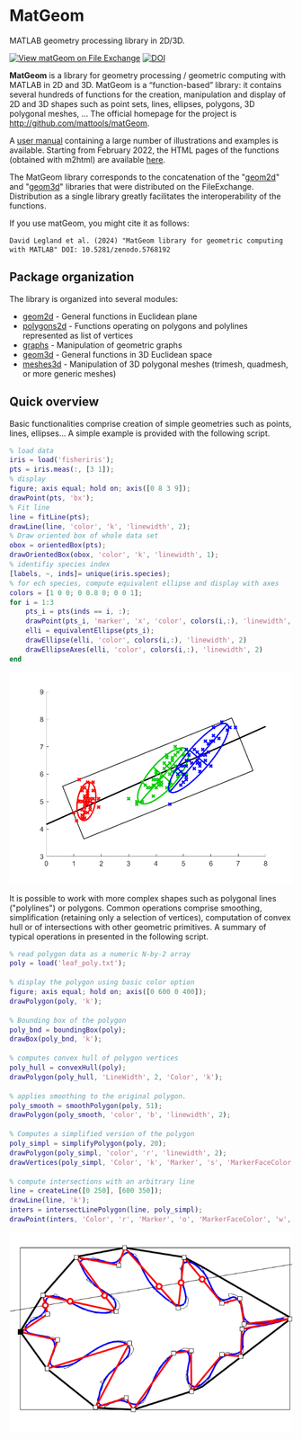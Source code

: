 # MatGeom
MATLAB geometry processing library in 2D/3D.

[![View matGeom on File Exchange](https://www.mathworks.com/matlabcentral/images/matlab-file-exchange.svg)](https://fr.mathworks.com/matlabcentral/fileexchange/107370-matgeom)
[![DOI](https://zenodo.org/badge/DOI/10.5281/zenodo.7799184.svg)](https://doi.org/10.5281/zenodo.5768192)

**MatGeom** is a library for geometry processing / geometric computing with MATLAB in 2D and 3D. 
MatGeom is a “function-based” library: it contains several hundreds of functions for the creation,
manipulation and display of 2D and 3D shapes such as point sets, lines, ellipses, polygons, 
3D polygonal meshes, ...
The official homepage for the project is http://github.com/mattools/matGeom. 

A [user manual](https://github.com/mattools/matGeom/releases/download/v1.2.8/matGeom-manual-1.2.8.pdf) 
containing a large number of illustrations and examples is available.
Starting from February 2022, the HTML pages of the functions (obtained with m2html) are available 
[here](https://mattools.github.io/matGeom/api/index.html).

The MatGeom library corresponds to the concatenation of the 
"[geom2d](https://fr.mathworks.com/matlabcentral/fileexchange/7844-geom2d)" 
and 
"[geom3d](https://fr.mathworks.com/matlabcentral/fileexchange/24484-geom3d)" 
libraries that were distributed on the FileExchange. Distribution as a single library greatly 
facilitates the interoperability of the functions.

If you use matGeom, you might cite it as follows:
```
David Legland et al. (2024) "MatGeom library for geometric computing with MATLAB" DOI: 10.5281/zenodo.5768192
```

## Package organization
The library is organized into several modules:
* [geom2d](https://github.com/mattools/matGeom/wiki/geom2d "geom2d Wiki page") - General functions in Euclidean plane
* [polygons2d](https://github.com/mattools/matGeom/wiki/polygons2d "polygons2d Wiki page") - Functions operating on polygons and polylines represented as list of vertices
* [graphs](https://github.com/mattools/matGeom/wiki/graphs "graphs Wiki page") - Manipulation of geometric graphs
* [geom3d](https://github.com/mattools/matGeom/wiki/geom3d "geom3d Wiki page") - General functions in 3D Euclidean space
* [meshes3d](https://github.com/mattools/matGeom/wiki/meshes3d "meshes3d Wiki page") - Manipulation of 3D polygonal meshes (trimesh, quadmesh, or more generic meshes)

## Quick overview
Basic functionalities comprise creation of simple geometries such as points, lines, ellipses... 
A simple example is provided with the following script.

```matlab
% load data
iris = load('fisheriris');
pts = iris.meas(:, [3 1]);
% display
figure; axis equal; hold on; axis([0 8 3 9]);
drawPoint(pts, 'bx');
% Fit line
line = fitLine(pts);
drawLine(line, 'color', 'k', 'linewidth', 2);
% Draw oriented box of whole data set
obox = orientedBox(pts);
drawOrientedBox(obox, 'color', 'k', 'linewidth', 1);
% identifiy species index
[labels, ~, inds]= unique(iris.species);
% for ech species, compute equivalent ellipse and display with axes
colors = [1 0 0; 0 0.8 0; 0 0 1];
for i = 1:3
    pts_i = pts(inds == i, :);
    drawPoint(pts_i, 'marker', 'x', 'color', colors(i,:), 'linewidth', 2);
    elli = equivalentEllipse(pts_i);
    drawEllipse(elli, 'color', colors(i,:), 'linewidth', 2)
    drawEllipseAxes(elli, 'color', colors(i,:), 'linewidth', 2)
end
```
![Computation of equivalent ellipses, oriented box, and fitting line from set of points](https://github.com/mattools/matGeom/blob/master/docs/images/demo_geom2d_iris.png)

It is possible to work with more complex shapes such as polygonal lines ("polylines") or polygons.
Common operations comprise smoothing, simplification (retaining only a selection of vertices), 
computation of convex hull or of intersections with other geometric primitives. 
A summary of typical operations in presented in the following script.
```matlab
% read polygon data as a numeric N-by-2 array
poly = load('leaf_poly.txt');

% display the polygon using basic color option
figure; axis equal; hold on; axis([0 600 0 400]);
drawPolygon(poly, 'k');

% Bounding box of the polygon
poly_bnd = boundingBox(poly);
drawBox(poly_bnd, 'k');

% computes convex hull of polygon vertices
poly_hull = convexHull(poly);
drawPolygon(poly_hull, 'LineWidth', 2, 'Color', 'k');

% applies smoothing to the original polygon.
poly_smooth = smoothPolygon(poly, 51);
drawPolygon(poly_smooth, 'color', 'b', 'linewidth', 2);

% Computes a simplified version of the polygon
poly_simpl = simplifyPolygon(poly, 20);
drawPolygon(poly_simpl, 'color', 'r', 'linewidth', 2);
drawVertices(poly_simpl, 'Color', 'k', 'Marker', 's', 'MarkerFaceColor', 'w');

% compute intersections with an arbitrary line
line = createLine([0 250], [600 350]);
drawLine(line, 'k');
inters = intersectLinePolygon(line, poly_simpl);
drawPoint(inters, 'Color', 'r', 'Marker', 'o', 'MarkerFaceColor', 'w', 'linewidth', 2);
```
![Summary of polygon processing operations: smoothing, simplification, convex hull, intersection with lines.](https://github.com/mattools/matGeom/blob/master/docs/images/leafPoly_variousOps.png)

